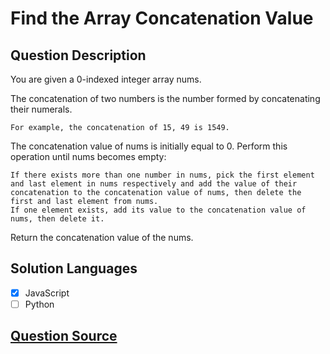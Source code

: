 # Find the Array Concatenation Value

## Question Description

You are given a 0-indexed integer array nums.

The concatenation of two numbers is the number formed by concatenating their numerals.

    For example, the concatenation of 15, 49 is 1549.

The concatenation value of nums is initially equal to 0. Perform this operation until nums becomes empty:

    If there exists more than one number in nums, pick the first element and last element in nums respectively and add the value of their concatenation to the concatenation value of nums, then delete the first and last element from nums.
    If one element exists, add its value to the concatenation value of nums, then delete it.

Return the concatenation value of the nums.

## Solution Languages

- [x] JavaScript
- [ ] Python

## [Question Source](https://leetcode.com/problems/find-the-array-concatenation-value/)
